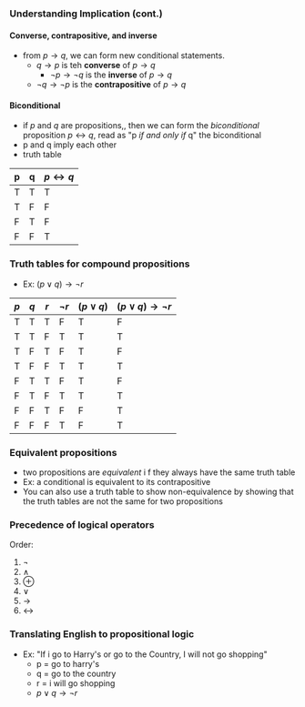 ### Understanding Implication (cont.)
#### Converse, contrapositive, and inverse
* from $p \to q$, we can form new conditional statements.
  * $q \to p$ is teh **converse** of $p \to q$
    * $\neg p \to \neg q$ is the **inverse** of $p \to q$
  * $\neg q \to \neg p$ is the **contrapositive** of $p \to q$
#### Biconditional
* if $p$ and $q$ are propositions,, then we can form the *biconditional* proposition $p \leftrightarrow q$, read as "p *if and only if* q" the biconditional
* p and q imply each other
* truth table

|p|q|$p \leftrightarrow q$|
|-|-|-|
|T|T|T|
|T|F|F|
|F|T|F|
|F|F|T|

### Truth tables for compound propositions
* Ex: $(p \lor q) \rightarrow \neg r$

|$p$|$q$|$r$|$\neg r$|$(p \lor q)$|$(p \lor q) \rightarrow \neg r$|
|-|-|-|-|-|-|
|T|T|T|F|T|F|
|T|T|F|T|T|T|
|T|F|T|F|T|F|
|T|F|F|T|T|T|
|F|T|T|F|T|F|
|F|T|F|T|T|T|
|F|F|T|F|F|T|
|F|F|F|T|F|T|

### Equivalent propositions
* two propositions are *equivalent* i f they always have the same truth table
* Ex: a conditional is equivalent to its contrapositive
* You can also use a truth table to show non-equivalence by showing that the truth tables are not the same for two propositions
 ### Precedence of logical operators
 Order:
 1. $\neg$
 2. $\land$
 3. $\oplus$
 4. $\lor$
 5. $\rightarrow$
 6. $\leftrightarrow$

### Translating English to propositional logic
* Ex: "If i go to Harry's or go to the Country, I will not go shopping"
  * p = go to harry's
  * q = go to the country
  * r = i will go shopping
  * $p \lor q \rightarrow \neg r$
